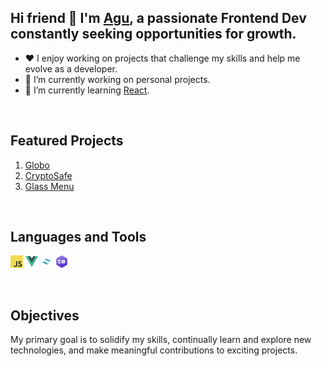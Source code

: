 ## Hi friend 👋 I'm [Agu](https://agucamejo.netlify.app/), a passionate Frontend Dev constantly seeking opportunities for growth. 
- ❤ I enjoy working on projects that challenge my skills and help me evolve as a developer.
- 🔭 I’m currently working on personal projects.
- 🌱 I’m currently learning [React](https://reactjs.org).

<br />

## Featured Projects
1. [Globo](https://globoo.vercel.app/)
2. [CryptoSafe](https://cryptosafearg.netlify.app/)
3. [Glass Menu](https://cantinaglass.vercel.app/)

<br />

## Languages and Tools
<code><img height="20" src="https://raw.githubusercontent.com/github/explore/80688e429a7d4ef2fca1e82350fe8e3517d3494d/topics/javascript/javascript.png"></code>
<code><img height="20" src="https://raw.githubusercontent.com/github/explore/80688e429a7d4ef2fca1e82350fe8e3517d3494d/topics/vue/vue.png"></code>
<code><img height="20" src="https://raw.githubusercontent.com/github/explore/80688e429a7d4ef2fca1e82350fe8e3517d3494d/topics/tailwind/tailwind.png"></code>
<code><img height="20" src="https://raw.githubusercontent.com/github/explore/80688e429a7d4ef2fca1e82350fe8e3517d3494d/topics/csharp/csharp.png"></code>

<br />

## Objectives
My primary goal is to solidify my skills, continually learn and explore new technologies, and make meaningful contributions to exciting projects.
